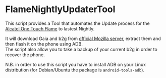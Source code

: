 # FlameNightlyUpdaterTool
This script provides a Tool that automates the Update process for the [Alcatel One Touch Flame](https://developer.mozilla.org/it/Firefox_OS/Developer_phone_guide/Flame) to lastest Nightly.   

It will download Gaia and b2g from [official Mozilla server](http://ftp.mozilla.org/pub/mozilla.org/b2g/nightly/latest-mozilla-central-flame-kk/), extract them and then flash it on the phone using ADB.   
The script also allow you to take a backup of your current b2g in order to recover the phone.   

N.B. in order to use this script you have to install ADB on your Linux distribution (for Debian/Ubuntu the package is `android-tools-adb`).   